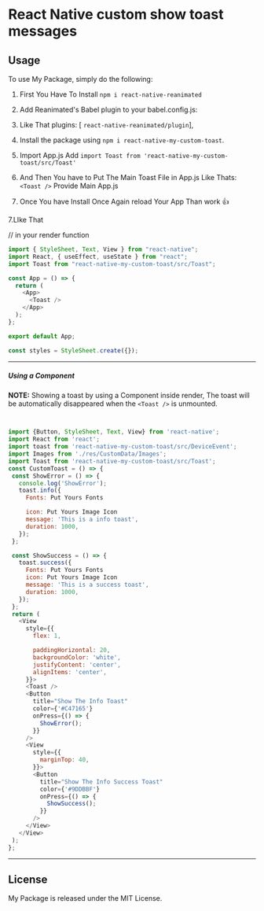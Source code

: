 # React Native custom show toast messages

## Usage

To use My Package, simply do the following:

1. First You Have To Install `npm i react-native-reanimated`

2. Add Reanimated's Babel plugin to your babel.config.js:

3. Like That plugins: [ `react-native-reanimated/plugin`],

4. Install the package using `npm i react-native-my-custom-toast`.

5. Import App.js Add `import Toast from 'react-native-my-custom-toast/src/Toast'`

6. And Then You have to Put The Main Toast File in App.js Like Thats:`<Toast />` Provide Main App.js

7. Once You have Install Once Again reload Your App Than work 👍

7.LIke That

// in your render function

```js
import { StyleSheet, Text, View } from "react-native";
import React, { useEffect, useState } from "react";
import Toast from "react-native-my-custom-toast/src/Toast";

const App = () => {
  return (
    <App>
      <Toast />
    </App>
  );
};

export default App;

const styles = StyleSheet.create({});
```

---

##### **Using a Component**

**NOTE:**
Showing a toast by using a Component inside render, The toast will be automatically disappeared when the `<Toast />` is unmounted.

```js


import {Button, StyleSheet, Text, View} from 'react-native';
import React from 'react';
import toast from 'react-native-my-custom-toast/src/DeviceEvent';
import Images from './res/CustomData/Images';
import Toast from 'react-native-my-custom-toast/src/Toast';
const CustomToast = () => {
 const ShowError = () => {
   console.log('ShowError');
   toast.info({
     Fonts: Put Yours Fonts

     icon: Put Yours Image Icon
     message: 'This is a info toast',
     duration: 1000,
   });
 };

 const ShowSuccess = () => {
   toast.success({
     Fonts: Put Yours Fonts
     icon: Put Yours Image Icon
     message: 'This is a success toast',
     duration: 1000,
   });
 };
 return (
   <View
     style={{
       flex: 1,

       paddingHorizontal: 20,
       backgroundColor: 'white',
       justifyContent: 'center',
       alignItems: 'center',
     }}>
     <Toast />
     <Button
       title="Show The Info Toast"
       color={'#C47165'}
       onPress={() => {
         ShowError();
       }}
     />
     <View
       style={{
         marginTop: 40,
       }}>
       <Button
         title="Show The Info Success Toast"
         color={'#9DDBBF'}
         onPress={() => {
           ShowSuccess();
         }}
       />
     </View>
   </View>
 );
};


```

---

## License

My Package is released under the MIT License.
